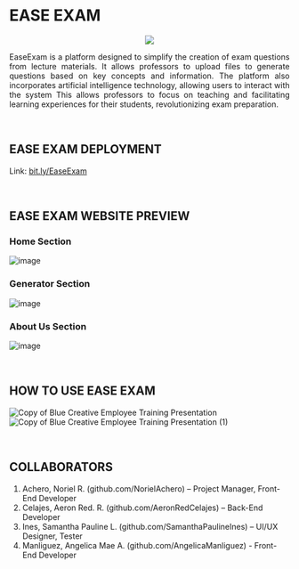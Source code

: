 # EASE EXAM
<p align="center">
   <img src = "https://cdn.discordapp.com/attachments/885103849831030785/1232910498551304273/exam.png?ex=66458ae1&is=66443961&hm=c405e906ef854a06e84619fef565394b44050a3cb1ff3a27bb0c029c11ecbc22&">
</p>

<p style = "text-align: justify;"> EaseExam is a platform designed to simplify the creation of exam questions from lecture materials. It allows professors to upload files to generate questions based on key concepts and information. The platform also incorporates artificial intelligence technology, allowing users to interact with the system This allows professors to focus on teaching and facilitating learning experiences for their students, revolutionizing exam preparation.
</p>

<br>

## EASE EXAM DEPLOYMENT
Link: [bit.ly/EaseExam](bit.ly/EaseExam)

<br>

## EASE EXAM WEBSITE PREVIEW

### Home Section

![image](https://github.com/AeronRedCelajes/EaseExamGen/assets/142378544/3305ff32-bae2-47a1-9ad2-9c220b6f9dd4)



### Generator Section

![image](https://github.com/AeronRedCelajes/EaseExamGen/assets/142378544/083f473a-f26c-471c-9d79-fe18a4e4f1b3)


### About Us Section

![image](https://github.com/AeronRedCelajes/EaseExamGen/assets/142378544/758cfe1f-c0a3-4f57-b631-39c4d0d00c7d)



<br>

## HOW TO USE EASE EXAM

![Copy of Blue Creative Employee Training Presentation](https://github.com/AeronRedCelajes/EaseExamGen/assets/142378544/e46095a0-97bf-4539-8614-e754e0c2ee14)
![Copy of Blue Creative Employee Training Presentation (1)](https://github.com/AeronRedCelajes/EaseExamGen/assets/142378544/7a09facf-84eb-487c-ba3f-d96d7e4b7824)


<br>


## COLLABORATORS

1. Achero, Noriel R. (github.com/NorielAchero) – Project Manager, Front-End Developer
2. Celajes, Aeron Red. R. (github.com/AeronRedCelajes) – Back-End Developer
3. Ines, Samantha Pauline L. (github.com/SamanthaPaulineInes) – UI/UX Designer, Tester
4. Manliguez, Angelica Mae A. (github.com/AngelicaManliguez) - Front-End Developer



